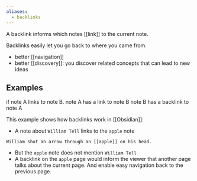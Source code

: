 ```yaml
---
aliases:
  - backlinks
---
```

A backlink informs which notes [[link]] to the current note.

Backlinks easily let you go back to where you came from.
- better  [[navigation]] 
- better [[discovery]]: you discover related concepts that can lead to new ideas
## Examples
if note A links to note B.
note A has a link to note B
note B has a backlink to note A

This example shows how backlinks work in [[Obsidian]]:
- A note about `William Tell` links to the `apple` note
```
William shot an arrow through an [[apple]] on his head.
```
- But the `apple` note does not mention `William Tell`
- A backlink on the `apple` page would inform the viewer that another page talks about the current page. And enable easy navigation back to the previous page.
